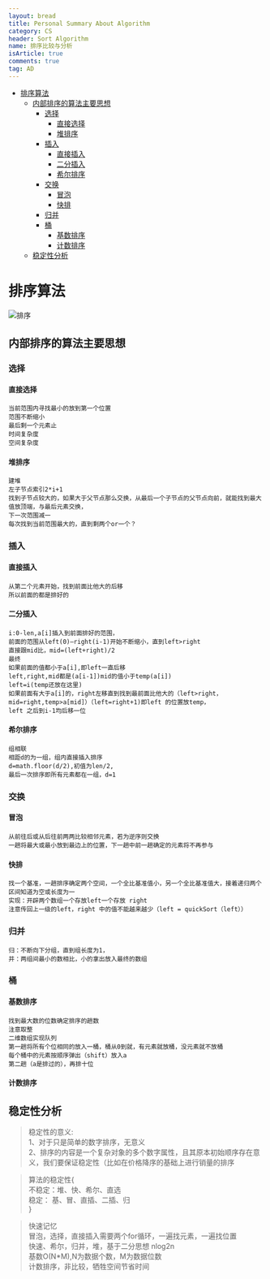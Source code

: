 ```yaml
---
layout: bread
title: Personal Summary About Algorithm
category: CS
header: Sort Algorithm
name: 排序比较与分析
isArticle: true
comments: true
tag: AD
---
```


<!-- TOC -->

- [排序算法](#排序算法)
    - [内部排序的算法主要思想](#内部排序的算法主要思想)
        - [选择](#选择)
            - [直接选择](#直接选择)
            - [堆排序](#堆排序)
        - [插入](#插入)
            - [直接插入](#直接插入)
            - [二分插入](#二分插入)
            - [希尔排序](#希尔排序)
        - [交换](#交换)
            - [冒泡](#冒泡)
            - [快排](#快排)
        - [归并](#归并)
        - [桶](#桶)
            - [基数排序](#基数排序)
            - [计数排序](#计数排序)
    - [稳定性分析](#稳定性分析)

<!-- /TOC -->

# 排序算法

![排序](/SvSylvie.github.io/blog-images/sort.jpg)

## 内部排序的算法主要思想
### 选择
#### 直接选择
    当前范围内寻找最小的放到第一个位置
    范围不断缩小
    最后剩一个元素止
    时间复杂度 
    空间复杂度  
    
#### 堆排序
    建堆
    左子节点索引2*i+1
    找到子节点较大的，如果大于父节点那么交换，从最后一个子节点的父节点向前，就能找到最大值放顶端，与最后元素交换，
    下一次范围减一
    每次找到当前范围最大的，直到剩两个or一个？

### 插入
#### 直接插入
    从第二个元素开始，找到前面比他大的后移
    所以前面的都是排好的

#### 二分插入
    i:0-len,a[i]插入到前面排好的范围，
    前面的范围从left(0)—right(i-1)开始不断缩小，直到left>right
    直接跟mid比，mid=(left+right)/2
    最终
    如果前面的值都小于a[i],即left一直后移
    left,right,mid都是(a[i-1])mid的值小于temp(a[i])
    left=i(temp还放在这里)
    如果前面有大于a[i]的，right左移直到找到最前面比他大的（left>right，mid=right,temp>a[mid]）（left=right+1)即left 的位置放temp，
    left 之后到i-1均后移一位

#### 希尔排序
    组相联
    相距d的为一组，组内直接插入排序
    d=math.floor(d/2),初值为len/2,
    最后一次排序即所有元素都在一组，d=1

### 交换
#### 冒泡
    从前往后或从后往前两两比较相邻元素，若为逆序则交换
    一趟将最大或最小放到最边上的位置，下一趟中前一趟确定的元素将不再参与
    
    

#### 快排
    找一个基准，一趟排序确定两个空间，一个全比基准值小，另一个全比基准值大，接着递归两个区间知道为空或长度为一
    实现：开辟两个数组一个存放left一个存放 right 
    注意传回上一级的left，right 中的值不能越来越少（left = quickSort（left））

### 归并
    归：不断向下分组，直到组长度为1，
    并：两组间最小的数相比，小的拿出放入最终的数组
    
### 桶
#### 基数排序
    找到最大数的位数确定排序的趟数
    注意取整
    二维数组实现队列
    第一趟将所有个位相同的放入一桶，桶从0到就，有元素就放桶，没元素就不放桶
    每个桶中的元素按顺序弹出（shift）放入a
    第二趟（a是排过的），再排十位

#### 计数排序

## 稳定性分析
>稳定性的意义:   
1、对于只是简单的数字排序，无意义  
2、排序的内容是一个复杂对象的多个数字属性，且其原本初始顺序存在意义，我们要保证稳定性（比如在价格降序的基础上进行销量的排序

>算法的稳定性{  
    不稳定：堆、快、希尔、直选  
    稳定： 基、冒、直插、二插、归  
}  

>快速记忆  
冒泡，选择，直接插入需要两个for循环，一遍找元素，一遍找位置  
快速、希尔，归并，堆，基于二分思想 nlog2n  
基数O(N*M),N为数据个数，M为数据位数  
计数排序，非比较，牺牲空间节省时间  


